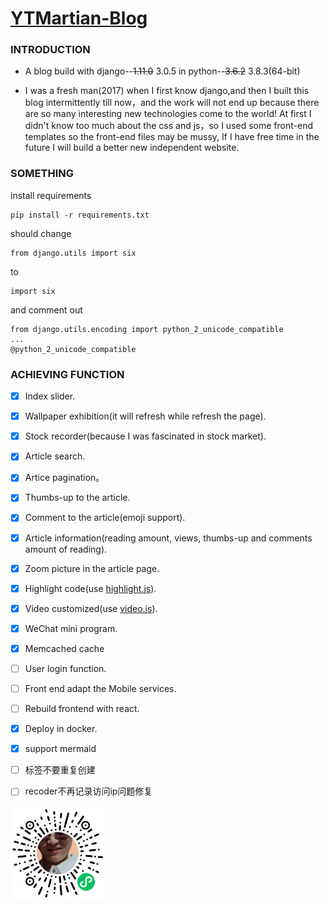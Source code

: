 # [YTMartian-Blog](http://www.dongjiayi.com/)

### INTRODUCTION

- A blog build with django--~~1.11.0~~ 3.0.5 in python--~~3.6.2~~ 3.8.3(64-bit)

- I was a fresh man(2017) when I first know django,and then I built this blog intermittently till now，and the work will not end up because there are so many interesting new technologies come to the world! At first I didn't know too much about the css and js，so I used some front-end templates so the front-end files may be mussy, If I have free time in the future I will build a better new independent website.


### SOMETHING

install requirements

```
pip install -r requirements.txt
```

should change

```
from django.utils import six
```
to
```
import six
```
and comment out
```
from django.utils.encoding import python_2_unicode_compatible
...
@python_2_unicode_compatible
```

### ACHIEVING FUNCTION

* [x] Index slider.

* [x] Wallpaper exhibition(it will refresh while refresh the page).

* [x] Stock recorder(because I was fascinated in stock market).

* [x] Article search.

* [x] Artice pagination。

* [x] Thumbs-up to the article.

* [x] Comment to the article(emoji support).

* [x] Article information(reading amount, views, thumbs-up and comments amount of reading).

* [x] Zoom picture in the article page.

* [x] Highlight code(use [highlight.js](https://highlightjs.org/)).

* [x] Video customized(use [video.js](https://videojs.com/)).

* [x] WeChat mini program.

* [x] Memcached cache

* [ ] User login function.

* [ ] Front end adapt the Mobile services.

* [ ] Rebuild frontend with react.

* [x] Deploy in docker.

* [x] support mermaid

* [ ] 标签不要重复创建

* [ ] recoder不再记录访问ip问题修复

<img src="mini program.jpg" width="30%" height="30%">


